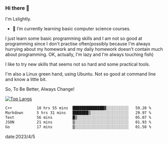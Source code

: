 ### Hi there 👋

I'm Lslightly.

- 🌱 I’m currently learning basic computer science courses.

I just learn some basic programming skills and I am not so good at programming since I don't practise often(possibly because I'm always hurrying about my homework and my daily homework doesn't contain much about programming. OK, actually, I'm lazy and I'm always touching fish)

I like to try new skills that seems not so hard and some practical tools.

I'm also a Linux green hand, using Ubuntu. Not so good at command line and know a little bit.

So, To Be Better, Always Change!

[![Top Langs](https://github-readme-stats.vercel.app/api/top-langs/?username=Lslightly&layout=compact)](https://github.com/anuraghazra/github-readme-stats)

<!--START_SECTION:waka-->

```txt
C++           10 hrs 55 mins  ██████████████▓░░░░░░░░░░   59.20 %
Markdown      5 hrs 31 mins   ███████▒░░░░░░░░░░░░░░░░░   29.97 %
Text          56 mins         █▒░░░░░░░░░░░░░░░░░░░░░░░   05.07 %
JSON          21 mins         ▒░░░░░░░░░░░░░░░░░░░░░░░░   01.93 %
Go            17 mins         ▒░░░░░░░░░░░░░░░░░░░░░░░░   01.58 %
```

<!--END_SECTION:waka-->

date:2023/4/5


